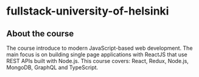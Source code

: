 # fullstack-university-of-helsinki
<h2>About the course</h2>
The course introduce to modern JavaScript-based web development. The main focus is on building single page applications with ReactJS that use REST APIs built with Node.js. This course covers: React, Redux, Node.js, MongoDB, GraphQL and TypeScript.
